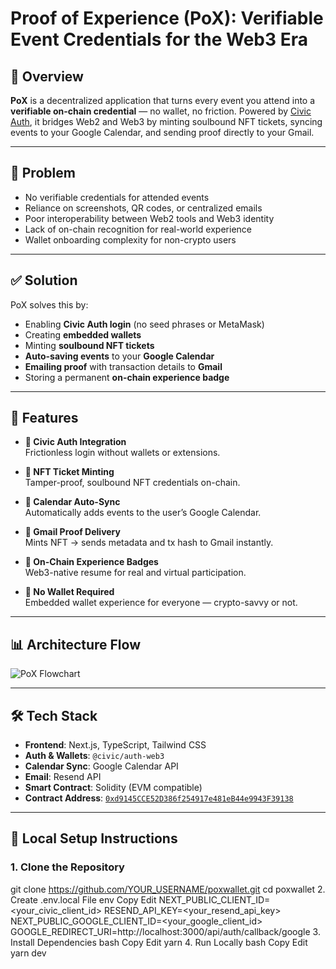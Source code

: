 # Proof of Experience (PoX): Verifiable Event Credentials for the Web3 Era

## 🌟 Overview

**PoX** is a decentralized application that turns every event you attend into a **verifiable on-chain credential** — no wallet, no friction. Powered by [Civic Auth](https://www.civic.com/), it bridges Web2 and Web3 by minting soulbound NFT tickets, syncing events to your Google Calendar, and sending proof directly to your Gmail.

---

## 📌 Problem

- No verifiable credentials for attended events  
- Reliance on screenshots, QR codes, or centralized emails  
- Poor interoperability between Web2 tools and Web3 identity  
- Lack of on-chain recognition for real-world experience  
- Wallet onboarding complexity for non-crypto users  

---

## ✅ Solution

PoX solves this by:
- Enabling **Civic Auth login** (no seed phrases or MetaMask)
- Creating **embedded wallets**
- Minting **soulbound NFT tickets**
- **Auto-saving events** to your **Google Calendar**
- **Emailing proof** with transaction details to **Gmail**
- Storing a permanent **on-chain experience badge**

---

## 🧩 Features

- **🔐 Civic Auth Integration**  
  Frictionless login without wallets or extensions.
  
- **🎫 NFT Ticket Minting**  
  Tamper-proof, soulbound NFT credentials on-chain.

- **📅 Calendar Auto-Sync**  
  Automatically adds events to the user’s Google Calendar.

- **📧 Gmail Proof Delivery**  
  Mints NFT → sends metadata and tx hash to Gmail instantly.

- **🏅 On-Chain Experience Badges**  
  Web3-native resume for real and virtual participation.

- **👜 No Wallet Required**  
  Embedded wallet experience for everyone — crypto-savvy or not.

---

## 📊 Architecture Flow

![PoX Flowchart](./Pox%20Flow%20chart.png)

---

## 🛠️ Tech Stack

- **Frontend**: Next.js, TypeScript, Tailwind CSS  
- **Auth & Wallets**: `@civic/auth-web3`  
- **Calendar Sync**: Google Calendar API  
- **Email**: Resend API  
- **Smart Contract**: Solidity (EVM compatible)  
- **Contract Address**: [`0xd9145CCE52D386f254917e481eB44e9943F39138`](https://etherscan.io/address/0xd9145CCE52D386f254917e481eB44e9943F39138)

---

## 🧪 Local Setup Instructions

### 1. Clone the Repository

git clone https://github.com/YOUR_USERNAME/poxwallet.git
cd poxwallet
2. Create .env.local File
env
Copy
Edit
NEXT_PUBLIC_CLIENT_ID=<your_civic_client_id>
RESEND_API_KEY=<your_resend_api_key>
NEXT_PUBLIC_GOOGLE_CLIENT_ID=<your_google_client_id>
GOOGLE_REDIRECT_URI=http://localhost:3000/api/auth/callback/google
3. Install Dependencies
bash
Copy
Edit
yarn
4. Run Locally
bash
Copy
Edit
yarn dev